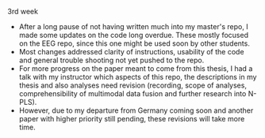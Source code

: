 3rd week
- After a long pause of not having written much into my master's repo, I made some updates on the code long overdue. 
These mostly focused on the EEG repo, since this one might be used soon by other students.
- Most changes addressed clarity of instructions, usability of the code and general trouble shooting not yet
pushed to the repo.
- For more progress on the paper meant to come from this thesis, I had a talk with my instructor which aspects of
this repo, the descriptions in my thesis and also analyses need revision (recording, scope of analyses, comprehensibility
of multimodal data fusion and further research into N-PLS).
- However, due to my departure from Germany coming soon and another paper with higher priority still pending, these 
revisions will take more time.
